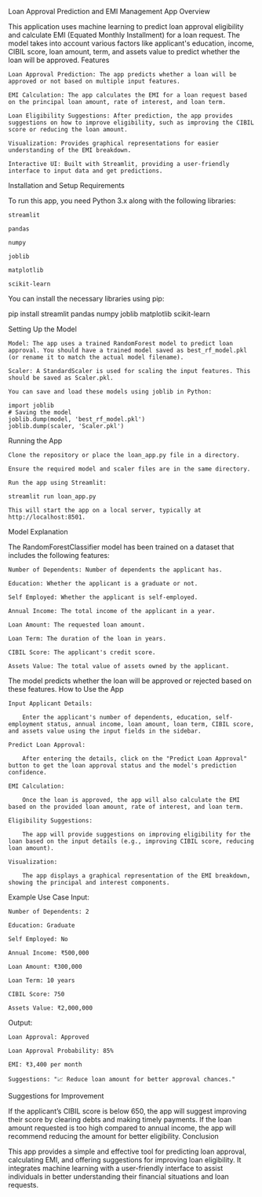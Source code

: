 Loan Approval Prediction and EMI Management App
Overview

This application uses machine learning to predict loan approval eligibility and calculate EMI (Equated Monthly Installment) for a loan request. The model takes into account various factors like applicant's education, income, CIBIL score, loan amount, term, and assets value to predict whether the loan will be approved.
Features

    Loan Approval Prediction: The app predicts whether a loan will be approved or not based on multiple input features.

    EMI Calculation: The app calculates the EMI for a loan request based on the principal loan amount, rate of interest, and loan term.

    Loan Eligibility Suggestions: After prediction, the app provides suggestions on how to improve eligibility, such as improving the CIBIL score or reducing the loan amount.

    Visualization: Provides graphical representations for easier understanding of the EMI breakdown.

    Interactive UI: Built with Streamlit, providing a user-friendly interface to input data and get predictions.

Installation and Setup
Requirements

To run this app, you need Python 3.x along with the following libraries:

    streamlit

    pandas

    numpy

    joblib

    matplotlib

    scikit-learn

You can install the necessary libraries using pip:

pip install streamlit pandas numpy joblib matplotlib scikit-learn

Setting Up the Model

    Model: The app uses a trained RandomForest model to predict loan approval. You should have a trained model saved as best_rf_model.pkl (or rename it to match the actual model filename).

    Scaler: A StandardScaler is used for scaling the input features. This should be saved as Scaler.pkl.

    You can save and load these models using joblib in Python:

    import joblib
    # Saving the model
    joblib.dump(model, 'best_rf_model.pkl')
    joblib.dump(scaler, 'Scaler.pkl')

Running the App

    Clone the repository or place the loan_app.py file in a directory.

    Ensure the required model and scaler files are in the same directory.

    Run the app using Streamlit:

    streamlit run loan_app.py

    This will start the app on a local server, typically at http://localhost:8501.

Model Explanation

The RandomForestClassifier model has been trained on a dataset that includes the following features:

    Number of Dependents: Number of dependents the applicant has.

    Education: Whether the applicant is a graduate or not.

    Self Employed: Whether the applicant is self-employed.

    Annual Income: The total income of the applicant in a year.

    Loan Amount: The requested loan amount.

    Loan Term: The duration of the loan in years.

    CIBIL Score: The applicant's credit score.

    Assets Value: The total value of assets owned by the applicant.

The model predicts whether the loan will be approved or rejected based on these features.
How to Use the App

    Input Applicant Details:

        Enter the applicant's number of dependents, education, self-employment status, annual income, loan amount, loan term, CIBIL score, and assets value using the input fields in the sidebar.

    Predict Loan Approval:

        After entering the details, click on the "Predict Loan Approval" button to get the loan approval status and the model's prediction confidence.

    EMI Calculation:

        Once the loan is approved, the app will also calculate the EMI based on the provided loan amount, rate of interest, and loan term.

    Eligibility Suggestions:

        The app will provide suggestions on improving eligibility for the loan based on the input details (e.g., improving CIBIL score, reducing loan amount).

    Visualization:

        The app displays a graphical representation of the EMI breakdown, showing the principal and interest components.

Example Use Case
Input:

    Number of Dependents: 2

    Education: Graduate

    Self Employed: No

    Annual Income: ₹500,000

    Loan Amount: ₹300,000

    Loan Term: 10 years

    CIBIL Score: 750

    Assets Value: ₹2,000,000

Output:

    Loan Approval: Approved

    Loan Approval Probability: 85%

    EMI: ₹3,400 per month

    Suggestions: "📈 Reduce loan amount for better approval chances."

Suggestions for Improvement

If the applicant’s CIBIL score is below 650, the app will suggest improving their score by clearing debts and making timely payments. If the loan amount requested is too high compared to annual income, the app will recommend reducing the amount for better eligibility.
Conclusion

This app provides a simple and effective tool for predicting loan approval, calculating EMI, and offering suggestions for improving loan eligibility. It integrates machine learning with a user-friendly interface to assist individuals in better understanding their financial situations and loan requests.

